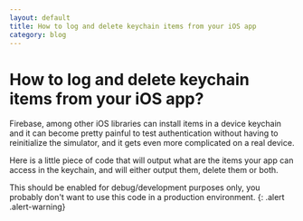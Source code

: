 ```yaml
---
layout: default
title: How to log and delete keychain items from your iOS app
category: blog
---
```


# How to log and delete keychain items from your iOS app?

Firebase, among other iOS libraries can install items in a device keychain and
it can become pretty painful to test authentication without having to reinitialize
the simulator, and it gets even more complicated on a real device.

Here is a little piece of code that will output what are the items your app
can access in the keychain, and will either output them, delete them or both.

This should be enabled for debug/development purposes only, you probably don't
want to use this code in a production environment.
{: .alert .alert-warning}

<script src="https://gist.github.com/dirtyhenry/46a87f9a3717532085974edcfa114051.js">
</script>
